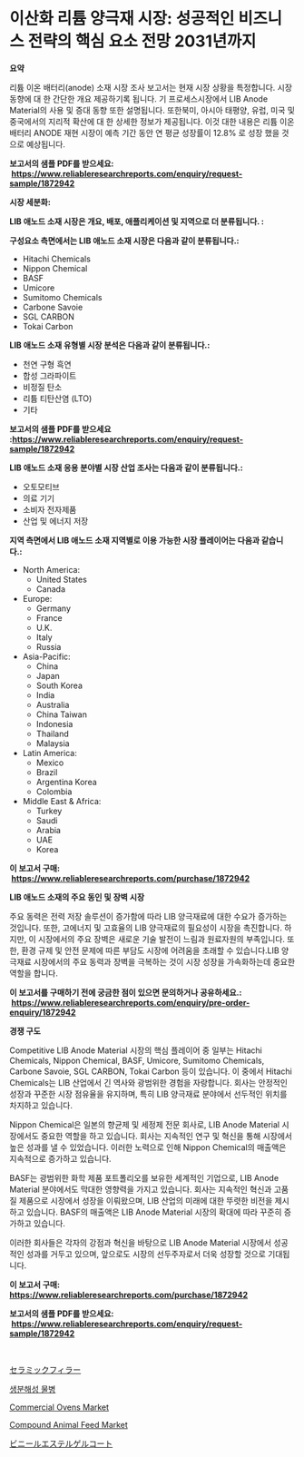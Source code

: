 <p><h1>이산화 리튬 양극재 시장: 성공적인 비즈니스 전략의 핵심 요소 전망 2031년까지</h1></p><p><strong>요약</strong></p>
<p><p>리튬 이온 배터리(anode) 소재 시장 조사 보고서는 현재 시장 상황을 특정합니다. 시장 동향에 대 한 간단한 개요 제공하기록 됩니다. 기 프로세스시장에서 LIB Anode Material의 사용 및 증대 동향 또한 설명됩니다. 또한북미, 아시아 태평양, 유럽, 미국 및 중국에서의 지리적 확산에 대 한 상세한 정보가 제공됩니다. 이것 대한 내용은 리튬 이온 배터리 ANODE 재현 시장이 예측 기간 동안 연 평균 성장률이 12.8% 로 성장 했을 것으로 예상됩니다.</p></p>
<p><strong>보고서의 샘플 PDF를 받으세요: &nbsp;<a href="https://www.reliableresearchreports.com/enquiry/request-sample/1872942">https://www.reliableresearchreports.com/enquiry/request-sample/1872942</a></strong></p>
<p><strong>시장 세분화:</strong></p>
<p><strong> LIB 애노드 소재 시장은 개요, 배포, 애플리케이션 및 지역으로 더 분류됩니다. :</strong></p>
<p><strong>구성요소 측면에서는 LIB 애노드 소재 시장은 다음과 같이 분류됩니다.:</strong></p>
<p><ul><li>Hitachi Chemicals</li><li>Nippon Chemical</li><li>BASF</li><li>Umicore</li><li>Sumitomo Chemicals</li><li>Carbone Savoie</li><li>SGL CARBON</li><li>Tokai Carbon</li></ul></p>
<p><strong> LIB 애노드 소재 유형별 시장 분석은 다음과 같이 분류됩니다.:</strong></p>
<p><ul><li>천연 구형 흑연</li><li>합성 그라파이트</li><li>비정질 탄소</li><li>리튬 티탄산염 (LTO)</li><li>기타</li></ul></p>
<p><strong>보고서의 샘플 PDF를 받으세요 :<a href="https://www.reliableresearchreports.com/enquiry/request-sample/1872942">https://www.reliableresearchreports.com/enquiry/request-sample/1872942</a></strong></p>
<p><strong> LIB 애노드 소재 응용 분야별 시장 산업 조사는 다음과 같이 분류됩니다.:</strong></p>
<p><ul><li>오토모티브</li><li>의료 기기</li><li>소비자 전자제품</li><li>산업 및 에너지 저장</li></ul></p>
<p><strong>지역 측면에서 LIB 애노드 소재 지역별로 이용 가능한 시장 플레이어는 다음과 같습니다.:</strong></p>
<p><ul>
    <li>
        North America:
        <ul>
            <li>United States</li>
            <li>Canada</li>
        </ul>
    </li>
    <li>
        Europe:
        <ul>
            <li>Germany</li>
            <li>France</li>
            <li>U.K.</li>
            <li>Italy</li>
            <li>Russia</li>
        </ul>
    </li>
    <li>
        Asia-Pacific:
        <ul>
            <li>China</li>
            <li>Japan</li>
            <li>South Korea</li>
            <li>India</li>
            <li>Australia</li>
            <li>China Taiwan</li>
            <li>Indonesia</li>
            <li>Thailand</li>
            <li>Malaysia</li>
        </ul>
    </li>
    <li>
        Latin America:
        <ul>
            <li>Mexico</li>
            <li>Brazil</li>
            <li>Argentina Korea</li>
            <li>Colombia</li>
        </ul>
    </li>
    <li>
        Middle East & Africa:
        <ul>
            <li>Turkey</li>
            <li>Saudi</li>
            <li>Arabia</li>
            <li>UAE</li>
            <li>Korea</li>
        </ul>
    </li>
    </ul></p>
<p><strong>이 보고서 구매: &nbsp;<a href="https://www.reliableresearchreports.com/purchase/1872942">https://www.reliableresearchreports.com/purchase/1872942</a></strong></p>
<p><strong>LIB 애노드 소재의 주요 동인 및 장벽 시장</strong></p>
<p><p>주요 동력은 전력 저장 솔루션이 증가함에 따라 LIB 양극재료에 대한 수요가 증가하는 것입니다. 또한, 고에너지 및 고효율의 LIB 양극재료의 필요성이 시장을 촉진합니다. 하지만, 이 시장에서의 주요 장벽은 새로운 기술 발전이 느림과 원료자원의 부족입니다. 또한, 환경 규제 및 안전 문제에 따른 부담도 시장에 어려움을 초래할 수 있습니다.LIB 양극재료 시장에서의 주요 동력과 장벽을 극복하는 것이 시장 성장을 가속화하는데 중요한 역할을 합니다.</p></p>
<p><strong>이 보고서를 구매하기 전에 궁금한 점이 있으면 문의하거나 공유하세요.: &nbsp;<a href="https://www.reliableresearchreports.com/enquiry/pre-order-enquiry/1872942">https://www.reliableresearchreports.com/enquiry/pre-order-enquiry/1872942</a></strong></p>
<p><strong>경쟁 구도</strong></p>
<p><p>Competitive LIB Anode Material 시장의 핵심 플레이어 중 일부는 Hitachi Chemicals, Nippon Chemical, BASF, Umicore, Sumitomo Chemicals, Carbone Savoie, SGL CARBON, Tokai Carbon 등이 있습니다. 이 중에서 Hitachi Chemicals는 LIB 산업에서 긴 역사와 광범위한 경험을 자랑합니다. 회사는 안정적인 성장과 꾸준한 시장 점유율을 유지하며, 특히 LIB 양극재료 분야에서 선두적인 위치를 차지하고 있습니다. </p><p>Nippon Chemical은 일본의 향균제 및 세정제 전문 회사로, LIB Anode Material 시장에서도 중요한 역할을 하고 있습니다. 회사는 지속적인 연구 및 혁신을 통해 시장에서 높은 성과를 낼 수 있었습니다. 이러한 노력으로 인해 Nippon Chemical의 매출액은 지속적으로 증가하고 있습니다.</p><p>BASF는 광범위한 화학 제품 포트폴리오를 보유한 세계적인 기업으로, LIB Anode Material 분야에서도 막대한 영향력을 가지고 있습니다. 회사는 지속적인 혁신과 고품질 제품으로 시장에서 성장을 이뤄왔으며, LIB 산업의 미래에 대한 뚜렷한 비전을 제시하고 있습니다. BASF의 매출액은 LIB Anode Material 시장의 확대에 따라 꾸준히 증가하고 있습니다.</p><p>이러한 회사들은 각자의 강점과 혁신을 바탕으로 LIB Anode Material 시장에서 성공적인 성과를 거두고 있으며, 앞으로도 시장의 선두주자로서 더욱 성장할 것으로 기대됩니다.</p></p>
<p><strong>이 보고서 구매: &nbsp; <a href="https://www.reliableresearchreports.com/purchase/1872942">https://www.reliableresearchreports.com/purchase/1872942</a></strong></p>
<p><strong>보고서의 샘플 PDF를 받으세요: &nbsp;<a href="https://www.reliableresearchreports.com/enquiry/request-sample/1872942">https://www.reliableresearchreports.com/enquiry/request-sample/1872942</a></strong><strong></strong></p>
<p>&nbsp;</p>
<p><p><a href="https://github.com/ppmazlotr77499/Market-Research-Report-List-1/blob/main/69638972822.md">セラミックフィラー</a></p><p><a href="https://medium.com/@kellylyncyh543964/%EC%B9%9C%ED%99%98%EA%B2%BD%EC%A0%81%EC%9D%B8-%EC%83%9D%EB%B6%84%ED%95%B4%EC%84%B1-%EB%AC%BC%EB%B3%91-%EC%8B%9C%EC%9E%A5-%EB%B3%B4%EA%B3%A0%EC%84%9C%EB%8A%94-%EC%9D%B4-%EC%8B%9C%EC%9E%A5%EC%9D%98-%EC%B5%9C%EC%8B%A0-%ED%8A%B8%EB%A0%8C%EB%93%9C%EC%99%80-%EC%84%B1%EC%9E%A5-%EA%B8%B0%ED%9A%8C%EB%A5%BC-%EB%B0%9C%ED%91%9C%ED%95%98%EC%98%80%EC%8A%B5%EB%8B%88%EB%8B%A4-87adca31d1e5">생분해성 물병</a></p><p><a href="https://github.com/johnbach50/Market-Research-Report-List-2/blob/main/commercial-ovens-market.md">Commercial Ovens Market</a></p><p><a href="https://zircon-bluebell-299.notion.site/Compound-Animal-Feed-Market-Size-Global-Industry-Overview-Market-Segmentation-and-Forecast-2024-t-0977255264db44c0b2b3e9767a74f8eb">Compound Animal Feed Market</a></p><p><a href="https://medium.com/@lillianamurazik2023/%E3%83%93%E3%83%8B%E3%83%AB%E3%82%A8%E3%82%B9%E3%83%86%E3%83%AB%E3%82%B2%E3%83%AB%E3%82%B3%E3%83%BC%E3%83%88%E5%B8%82%E5%A0%B4-%E3%82%BF%E3%82%A4%E3%83%97-%E3%82%A2%E3%83%97%E3%83%AA%E3%82%B1%E3%83%BC%E3%82%B7%E3%83%A7%E3%83%B3-%E5%9C%B0%E7%90%86%E3%81%AB%E3%82%88%E3%82%8B%E5%8C%85%E6%8B%AC%E7%9A%84%E8%A9%95%E4%BE%A1-e42927d24d9f">ビニールエステルゲルコート</a></p></p>